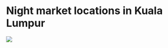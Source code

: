Night market locations in Kuala Lumpur
================

![](README_files/figure-gfm/unnamed-chunk-2-1.gif)<!-- -->

